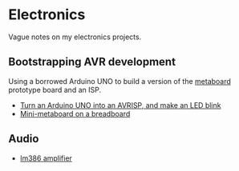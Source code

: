 # Electronics

Vague notes on my electronics projects.

## Bootstrapping AVR development

Using a borrowed Arduino UNO to build a version of the [metaboard](https://metalab.at/wiki/Metaboard) prototype board and an ISP.

* [Turn an Arduino UNO into an AVRISP, and make an LED blink](./01_arduino_isp_blink/)
* [Mini-metaboard on a breadboard](./02_mini_meta/)

## Audio

* [lm386 amplifier](./lm386-amp/)
